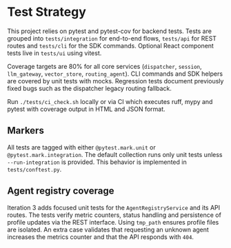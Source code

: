 # Test Strategy

This project relies on pytest and pytest-cov for backend tests. Tests are grouped into
`tests/integration` for end-to-end flows, `tests/api` for REST routes and `tests/cli`
for the SDK commands. Optional React component tests live in `tests/ui` using vitest.

Coverage targets are 80% for all core services (`dispatcher`, `session`,
`llm_gateway`, `vector_store`, `routing_agent`). CLI commands and SDK helpers are
covered by unit tests with mocks. Regression tests document previously fixed bugs
such as the dispatcher legacy routing fallback.

Run `./tests/ci_check.sh` locally or via CI which executes ruff, mypy and pytest
with coverage output in HTML and JSON format.

## Markers

All tests are tagged with either `@pytest.mark.unit` or `@pytest.mark.integration`. The default collection
runs only unit tests unless `--run-integration` is provided. This behavior is implemented in `tests/conftest.py`.

## Agent registry coverage

Iteration 3 adds focused unit tests for the `AgentRegistryService` and its API routes. The tests verify
metric counters, status handling and persistence of profile updates via the REST interface.
Using `tmp_path` ensures profile files are isolated.
An extra case validates that requesting an unknown agent increases the metrics counter and that the API responds with `404`.
